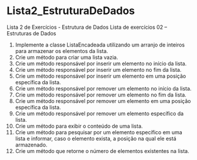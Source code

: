 # Lista2_EstruturaDeDados
Lista 2 de Exercícios - Estrutura de Dados
Lista de exercícios 02 – Estruturas de Dados
1. Implemente a classe ListaEncadeada utilizando um arranjo de inteiros para
armazenar os elementos da lista.
2. Crie um método para criar uma lista vazia.
3. Crie um método responsável por inserir um elemento no início da lista.
4. Crie um método responsável por inserir um elemento no fim da lista.
5. Crie um método responsável por inserir um elemento em uma posição específica
da lista.
6. Crie um método responsável por remover um elemento no início da lista.
7. Crie um método responsável por remover um elemento no fim da lista.
8. Crie um método responsável por remover um elemento em uma posição
específica da lista.
9. Crie um método responsável por remover um elemento específico da lista.
10. Crie um método para exibir o conteúdo de uma lista.
11. Crie um método para pesquisar por um elemento específico em uma lista e
informar, caso o elemento exista, a posição na qual ele está armazenado.
12. Crie um método que retorne o número de elementos existentes na lista.

